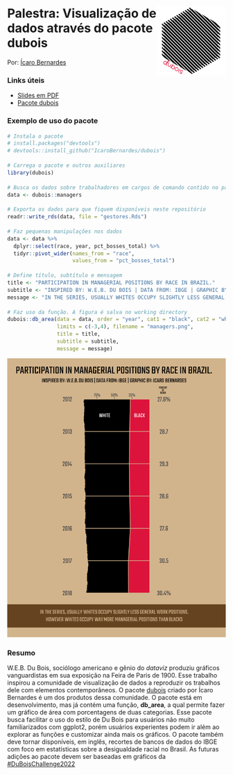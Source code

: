 
<!-- README.md is generated from README.Rmd. Please edit that file -->

# <img src="https://github.com/IcaroBernardes/dubois/blob/master/man/figures/dubois.png" align="right" width = "160px"/> Palestra: Visualização de dados através do pacote dubois

Por: [Ícaro Bernardes](https://github.com/IcaroBernardes)

### Links úteis

-   [Slides em
    PDF](https://github.com/IcaroBernardes/Data_and_code/blob/main/Icaro%20Bernardes%20dos%20Santos%20Coutinho/slides.pdf)
-   [Pacote dubois](https://github.com/IcaroBernardes/dubois)

### Exemplo de uso do pacote

``` r
# Instala o pacote
# install.packages("devtools")
# devtools::install_github("IcaroBernardes/dubois")

# Carrega o pacote e outros auxiliares
library(dubois)

# Busca os dados sobre trabalhadores em cargos de comando contido no pacote
data <- dubois::managers

# Exporta os dados para que fiquem disponíveis neste repositório
readr::write_rds(data, file = "gestores.Rds")

# Faz pequenas manipulações nos dados
data <- data %>%
  dplyr::select(race, year, pct_bosses_total) %>%
  tidyr::pivot_wider(names_from = "race",
                     values_from = "pct_bosses_total")

# Define título, subtítulo e mensagem
title <- "PARTICIPATION IN MANAGERIAL POSITIONS BY RACE IN BRAZIL."
subtitle <- "INSPIRED BY: W.E.B. DU BOIS | DATA FROM: IBGE | GRAPHIC BY: ICARO BERNARDES"
message <- "IN THE SERIES, USUALLY WHITES OCCUPY SLIGHTLY LESS GENERAL WORK POSITIONS. HOWEVER WHITES OCCUPY WAY MORE MANAGERIAL POSITIONS THAN BLACKS"

# Faz uso da função. A figura é salva no working directory
dubois::db_area(data = data, order = "year", cat1 = "black", cat2 = "white",
                limits = c(-3,4), filename = "managers.png",
                title = title,
                subtitle = subtitle,
                message = message)
```

![](managers.png)

### Resumo

W.E.B. Du Bois, sociólogo americano e gênio do *dataviz* produziu
gráficos vanguardistas em sua exposição na Feira de Paris de 1900. Esse
trabalho inspirou a comunidade de visualização de dados a reproduzir os
trabalhos dele com elementos contemporâneos. O pacote
[dubois](https://github.com/IcaroBernardes/dubois) criado por Ícaro
Bernardes é um dos produtos dessa comunidade. O pacote está em
desenvolvimento, mas já contém uma função, **db_area**, a qual permite
fazer um gráfico de área com porcentagens de duas categorias. Esse
pacote busca facilitar o uso do estilo de Du Bois para usuários não
muito familiarizados com ggplot2, porém usuários experientes podem ir
além ao explorar as funções e customizar ainda mais os gráficos. O
pacote também deve tornar disponíveis, em inglês, recortes de bancos de
dados do IBGE com foco em estatísticas sobre a desigualdade racial no
Brasil. As futuras adições ao pacote devem ser baseadas em gráficos da
[#DuBoisChallenge2022](https://github.com/IcaroBernardes/webdubois)
